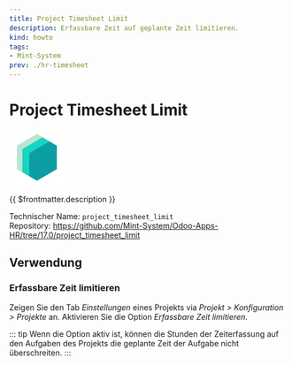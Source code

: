 ```yaml
---
title: Project Timesheet Limit
description: Erfassbare Zeit auf geplante Zeit limitieren.
kind: howto
tags:
- Mint-System
prev: ./hr-timesheet
---
```

# Project Timesheet Limit
![icon_oms_box](attachments/icons_odoo_mint_system.png)

{{ $frontmatter.description }}

Technischer Name: `project_timesheet_limit`\
Repository: <https://github.com/Mint-System/Odoo-Apps-HR/tree/17.0/project_timesheet_limit>

## Verwendung

### Erfassbare Zeit limitieren

Zeigen Sie den Tab *Einstellungen* eines Projekts via *Projekt > Konfiguration > Projekte* an. Aktivieren Sie die Option *Erfassbare Zeit limitieren*.

::: tip
Wenn die Option aktiv ist, können die Stunden der Zeiterfassung auf den Aufgaben des Projekts die geplante Zeit der Aufgabe nicht überschreiten.
:::
